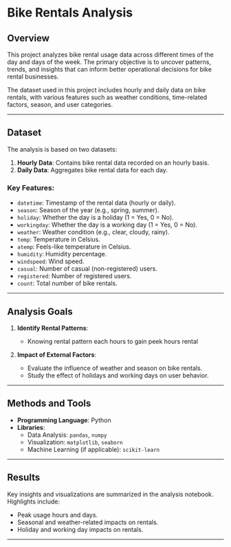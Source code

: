 # Bike Rentals Analysis

## Overview
This project analyzes bike rental usage data across different times of the day and days of the week. The primary objective is to uncover patterns, trends, and insights that can inform better operational decisions for bike rental businesses.

The dataset used in this project includes hourly and daily data on bike rentals, with various features such as weather conditions, time-related factors, season, and user categories.

---

## Dataset
The analysis is based on two datasets:
1. **Hourly Data**: Contains bike rental data recorded on an hourly basis.
2. **Daily Data**: Aggregates bike rental data for each day.

### Key Features:
- `datetime`: Timestamp of the rental data (hourly or daily).
- `season`: Season of the year (e.g., spring, summer).
- `holiday`: Whether the day is a holiday (1 = Yes, 0 = No).
- `workingday`: Whether the day is a working day (1 = Yes, 0 = No).
- `weather`: Weather condition (e.g., clear, cloudy, rainy).
- `temp`: Temperature in Celsius.
- `atemp`: Feels-like temperature in Celsius.
- `humidity`: Humidity percentage.
- `windspeed`: Wind speed.
- `casual`: Number of casual (non-registered) users.
- `registered`: Number of registered users.
- `count`: Total number of bike rentals.

---

## Analysis Goals
1. **Identify Rental Patterns**:
   - Knowing rental pattern each hours to gain peek hours rental

2. **Impact of External Factors**:
   - Evaluate the influence of weather and season on bike rentals.
   - Study the effect of holidays and working days on user behavior.

---

## Methods and Tools
- **Programming Language**: Python
- **Libraries**:
  - Data Analysis: `pandas`, `numpy`
  - Visualization: `matplotlib`, `seaborn`
  - Machine Learning (if applicable): `scikit-learn`

---

## Results
Key insights and visualizations are summarized in the analysis notebook. Highlights include:
- Peak usage hours and days.
- Seasonal and weather-related impacts on rentals.
- Holiday and working day impacts on rentals.

---
